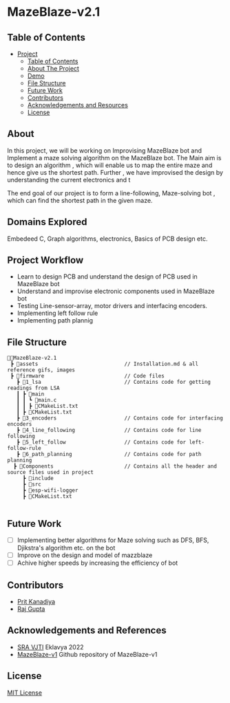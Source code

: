 # MazeBlaze-v2.1

## Table of Contents

- [Project](#MazeBlaze-v2)
  - [Table of Contents](#table-of-contents)
  - [About The Project](#about-the-project)
  - [Demo](#demo)
  - [File Structure](#file-structure)
  - [Future Work](#future-work)
  - [Contributors](#contributors)
  - [Acknowledgements and Resources](#acknowledgements-and-references)
  - [License](#license)
  
## About

In this project, we will be working on Improvising MazeBlaze bot and Implement a maze solving algorithm on the MazeBlaze bot. The Main aim is to design an algorithm , which will enable us to map the entire maze and hence give us the shortest path. Further , we have improvised the design by understanding the current electronics and t 

The end goal of our project is to form a line-following, Maze-solving bot , which can find the shortest path in the given maze.

## Domains Explored
Embedeed C, Graph algorithms, electronics, Basics of PCB design etc.

## Project Workflow 
- Learn to design PCB and understand the design of PCB used in MazeBlaze bot
- Understand and improvise electronic components used in MazeBlaze bot
- Testing Line-sensor-array, motor drivers and interfacing encoders.
- Implementing left follow rule 
- Implementing path plannig


## File Structure
```
👨‍💻MazeBlaze-v2.1
 ┣ 📂assets                            // Installation.md & all reference gifs, images
 ┣ 📂firmware                          // Code files 
   ┣ 📂1_lsa                           // Contains code for getting readings from LSA 
   ┃ ┣ 📂main                         
   ┃ ┃ ┗ 📄main.c 
   ┃ ┃ ┣ 📄CMakeList.txt
   ┃ ┣ 📄CMakeList.txt
   ┣ 📂3_encoders                      // Contains code for interfacing encoders 
   ┣ 📂4_line_following                // Contains code for line following
   ┣ 📂5_left_follow                   // Contains code for left-follow-rule
   ┣ 📂6_path_planning                 // Contains code for path planning
  ┣ 📂Components                       // Contains all the header and source files used in project
     ┣ 📂include                       
     ┣ 📂src 
     ┣ 📂esp-wifi-logger
     ┣ 📄CMakeList.txt
     
``` 
## Future Work

- [ ] Implementing better algorithms for Maze solving such as DFS, BFS, Djikstra's algorithm etc. on the bot
- [ ] Improve on the design and model of mazzblaze
- [ ] Achive higher speeds by increasing the efficiency of bot

## Contributors
* [Prit Kanadiya](https://github.com/PritK99)
* [Raj Gupta](https://github.com/RajGupta17)


## Acknowledgements and References
* [SRA VJTI](http://sra.vjti.info/) Eklavya 2022  
* [MazeBlaze-v1](https://github.com/ChinmayLonkar/MAZEBLAZE.git) Github repository of MazeBlaze-v1
 
## License
[MIT License](https://opensource.org/licenses/MIT)


